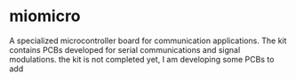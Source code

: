 # miomicro

A specialized microcontroller board for communication applications.
The kit contains PCBs developed for serial communications and signal modulations. the kit is not completed yet, I am developing some PCBs to add
